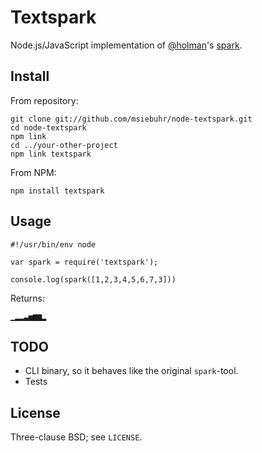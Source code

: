 Textspark
=========

Node.js/JavaScript implementation of [@holman](https://github.com/holman)'s
[spark](https://github.com/holman/spark).

Install
-------

From repository:

    git clone git://github.com/msiebuhr/node-textspark.git
    cd node-textspark
    npm link
    cd ../your-other-project
    npm link textspark

From NPM:

    npm install textspark

Usage
-----

    #!/usr/bin/env node

    var spark = require('textspark');

    console.log(spark([1,2,3,4,5,6,7,3]))

Returns:

    ▁▂▂▃▅▆▆▂

TODO
----

 * CLI binary, so it behaves like the original `spark`-tool.
 * Tests

License
-------

Three-clause BSD; see `LICENSE`.
